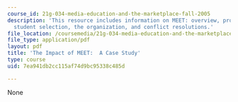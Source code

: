 ```yaml
---
course_id: 21g-034-media-education-and-the-marketplace-fall-2005
description: 'This resource includes information on MEET: overview, program goals,
  student selection, the organization, and conflict resolutions.'
file_location: /coursemedia/21g-034-media-education-and-the-marketplace-fall-2005/7ea941db2cc115af74d9bc95338c485d_MIT21G_034F05_meet.pdf
file_type: application/pdf
layout: pdf
title: 'The Impact of MEET:  A Case Study'
type: course
uid: 7ea941db2cc115af74d9bc95338c485d

---
```

None
